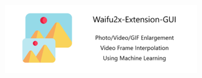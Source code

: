 <p align="center">
<a href="https://github.com/AaronFeng753/Waifu2x-Extension-GUI"><img src="https://raw.githubusercontent.com/AaronFeng753/AaronFeng753/main/res/ReadMeCover.png"/> </a>
</p>

